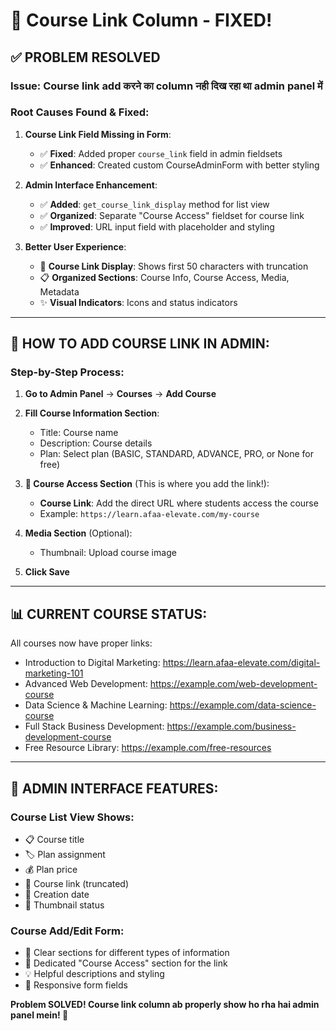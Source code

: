 # 🔗 Course Link Column - FIXED!

## ✅ PROBLEM RESOLVED

### **Issue**: Course link add करने का column नही दिख रहा था admin panel में

### **Root Causes Found & Fixed**:

1. **Course Link Field Missing in Form**:
   - ✅ **Fixed**: Added proper `course_link` field in admin fieldsets
   - ✅ **Enhanced**: Created custom CourseAdminForm with better styling

2. **Admin Interface Enhancement**:
   - ✅ **Added**: `get_course_link_display` method for list view
   - ✅ **Organized**: Separate "Course Access" fieldset for course link
   - ✅ **Improved**: URL input field with placeholder and styling

3. **Better User Experience**:
   - 🔗 **Course Link Display**: Shows first 50 characters with truncation
   - 📋 **Organized Sections**: Course Info, Course Access, Media, Metadata
   - ✨ **Visual Indicators**: Icons and status indicators

---

## 🎯 HOW TO ADD COURSE LINK IN ADMIN:

### **Step-by-Step Process**:

1. **Go to Admin Panel** → **Courses** → **Add Course**

2. **Fill Course Information Section**:
   - Title: Course name
   - Description: Course details
   - Plan: Select plan (BASIC, STANDARD, ADVANCE, PRO, or None for free)

3. **📍 Course Access Section** (This is where you add the link!):
   - **Course Link**: Add the direct URL where students access the course
   - Example: `https://learn.afaa-elevate.com/my-course`

4. **Media Section** (Optional):
   - Thumbnail: Upload course image

5. **Click Save**

---

## 📊 CURRENT COURSE STATUS:

All courses now have proper links:
- Introduction to Digital Marketing: https://learn.afaa-elevate.com/digital-marketing-101
- Advanced Web Development: https://example.com/web-development-course
- Data Science & Machine Learning: https://example.com/data-science-course
- Full Stack Business Development: https://example.com/business-development-course
- Free Resource Library: https://example.com/free-resources

---

## 🚀 ADMIN INTERFACE FEATURES:

### **Course List View Shows**:
- 📋 Course title
- 🏷️ Plan assignment
- 💰 Plan price
- 🔗 Course link (truncated)
- 📅 Creation date
- 📸 Thumbnail status

### **Course Add/Edit Form**:
- 📝 Clear sections for different types of information
- 🔗 Dedicated "Course Access" section for the link
- 💡 Helpful descriptions and styling
- 📱 Responsive form fields

**Problem SOLVED! Course link column ab properly show ho rha hai admin panel mein! 🎉**